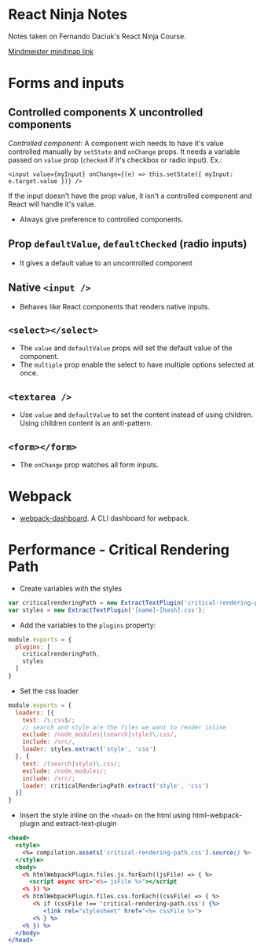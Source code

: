 # React Ninja Notes
Notes taken on Fernando Daciuk's React Ninja Course.

[Mindmeister mindmap link](https://www.mindmeister.com/1168818827)

# Forms and inputs

## Controlled components X uncontrolled components
*Controlled component*: A component wich needs to have it's value controlled manually by `setState` and `onChange` props. It needs a variable passed on `value` prop (`checked` if it's checkbox or radio input). Ex.:
```
<input value={myInput} onChange={(e) => this.setState({ myInput: e.target.value })} />
``` 

If the input doesn't have the prop value, it isn't a controlled component and React will handle it's value.

* Always give preference to controlled components.

## Prop `defaultValue`, `defaultChecked` (radio inputs)
* It gives a default value to an uncontrolled component

## Native `<input />`
* Behaves like React components that renders native inputs.

## `<select></select>`
* The `value` and `defaultValue` props will set the default value of the component.
* The `multiple` prop enable the select to have multiple options selected at once.

## `<textarea />`
* Use `value` and `defaultValue` to set the content instead of using children. Using children content is an anti-pattern.

## `<form></form>`
* The `onChange` prop watches all form inputs.

# Webpack
* [webpack-dashboard](https://github.com/FormidableLabs/webpack-dashboard). A CLI dashboard for webpack. 

# Performance - Critical Rendering Path
* Create variables with the styles
```webpack.config.js
var criticalrenderingPath = new ExtractTextPlugin('critical-rendering-path.css');
var styles = new ExtractTextPlugin('[name]-[hash].css');
```

* Add the variables to the `plugins` property:
```webpack.config.js
module.exports = {
  plugins: [
    criticalrenderingPath,
    styles
  ]
}
```

* Set the css loader
```webpack.config.js
module.exports = {
  loaders: [{
    test: /\.css$/;
    // search and style are the files we want to render inline
    exclude: /node_modules|(search|style)\.css/,
    include: /src/,
    loader: styles.extract('style', 'css')
  }, {
    test: /(search|style)\.css/;
    exclude: /node_modules/;
    include: /src/;
    loader: criticalRenderingPath.extract('style', 'css')
  }]
}
```

*  Insert the style inline on the `<head>` on the html using html-webpack-plugin and extract-text-plugin
```template.html
<head>
  <style>
    <%= compilation.assets['critical-rendering-path.css'].source() %>
  </style>
  <body>
    <% htmlWebpackPlugin.files.js.forEach((jsFile) => { %>
      <script async src="<%= jsFile %>"></script
    <% }) %>
    <% htmlWebpackPlugin.files.css.forEach((cssFile) => { %>
       <% if (cssFile !== 'critical-rendering-path.css') {%>
          <link rel="stylesheet" href="<%= cssFile %>"> 
       <% } %>
    <% }) %>
  </body>
</head>
```
